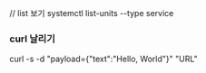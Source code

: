 

// list 보기
 systemctl list-units --type service


### curl 날리기
curl -s -d "payload={\"text\":\"Hello, World\"}" "URL"
